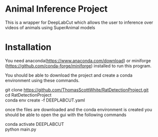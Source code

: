 # Animal Inference Project

This is a wrapper for DeepLabCut which allows the user to inference over videos of animals using SuperAnimal models

# Installation
You need anaconda(https://www.anaconda.com/download) or miniforge (https://github.com/conda-forge/miniforge) installed to run this program.

You should be able to download the project and create a conda environment using these commands.

git clone https://github.com/ThomasScottWhite/RatDetectionProject.git  
cd RatDetectionProject  
conda env create -f DEEPLABCUT.yaml  

once the files are downloaded and the conda environment is created you should be able to open the gui with the following commands  

conda activate DEEPLABCUT   
python main.py  